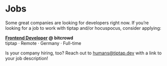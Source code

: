 # Jobs
Some great companies are looking for developers right now. If you’re looking for a job to work with tiptap and/or hocuspocus, consider applying:

**[Frontend Developer](https://bitcrowd.net/jobs) @ bitcrowd**<br>
tiptap · Remote · Germany · Full-time

Is your company hiring, too? Reach out to [humans@tiptap.dev](mailto:humans@tiptap.dev) with a link to your job description!
